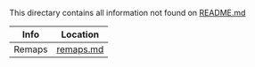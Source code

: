 This directary contains all information not found on [README.md](https://github.com/suprtrtl/neovim-config/blob/master/README.md)

| Info | Location |
| ---- | --------- |
| Remaps | [remaps.md](https://github.com/suprtrtl/neovim-config/blob/master/info/remaps.md)